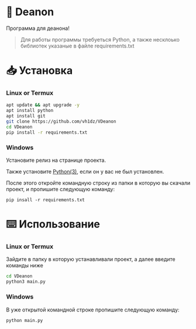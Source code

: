 # 🔎 Deanon

Программа для деанона!
> Для работы программы требуеться Python, а также несклоько библиотек указаные в файле requirements.txt
# 📥 Установка
### Linux or Termux 
```sh
apt update && apt upgrade -y
apt install python
apt install git
git clone https://github.com/vh1dz/VDeanon
cd VDeanon
pip install -r requirements.txt
```
### Windows
Установите релиз на странице проекта.

Также установите [Python(3)](https://www.python.org/downloads/), если он у вас не был установлен. 

После этого откройте командную строку из папки в которую вы скачали проект, и пропишите следующую команду:

```pip insall -r requirements.txt```

# ⌨️ Использование 
### Linux or Termux 
Зайдите в папку в которую устанавливали проект, а далее введите команды ниже
```sh
cd VDeanon
python3 main.py
```

### Windows
В уже открытой командной строке пропишите следующую команду:
```sh
python main.py
```
